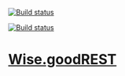 <a href="https://ci.appveyor.com/project/nieprzecietny/wise-goodrest"><img src="https://ci.appveyor.com/api/projects/status/github/nieprzecietny/Wise.goodREST" alt="Build status"/></a>

<a href="https://travis-ci.org/nieprzecietny/Wise.goodREST"><img src="https://travis-ci.org/nieprzecietny/Wise.goodREST.svg?branch=master" alt="Build status"/></a>

# <a href="http://goodREST.IO/">Wise.goodREST</a>
